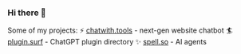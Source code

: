 ### Hi there 👋

Some of my projects:
⚡️ [chatwith.tools](https://chatwith.tools) - next-gen website chatbot
🏄 [plugin.surf](https://plugin.surf) - ChatGPT plugin directory
✨ [spell.so](https://spell.so) - AI agents
